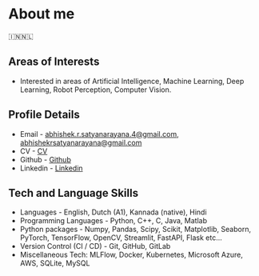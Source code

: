 # About me
🇮🇳🇳🇱

## Areas of Interests
* Interested in areas of Artificial Intelligence, Machine Learning, Deep Learning, Robot Perception, Computer Vision.

## Profile Details
* Email - <abhishek.r.satyanarayana.4@gmail.com>, <abhishekrsatyanarayana@gmail.com>
* CV - [CV](https://abhishekrs4.github.io/docs/cv_abhishek_r_s.pdf)
* Github - [Github](https://abhishekrs4.github.io/)
* Linkedin - [Linkedin](https://www.linkedin.com/in/abhishek-ramanathapura-satyanarayana-862608a0/)

## Tech and Language Skills
* Languages - English, Dutch (A1), Kannada (native), Hindi
* Programming Languages - Python, C++, C, Java, Matlab
* Python packages - Numpy, Pandas, Scipy, Scikit, Matplotlib, Seaborn, PyTorch, TensorFlow, OpenCV, Streamlit, FastAPI, Flask etc...
* Version Control (CI / CD) - Git, GitHub, GitLab
* Miscellaneous Tech: MLFlow, Docker, Kubernetes, Microsoft Azure, AWS, SQLite, MySQL
